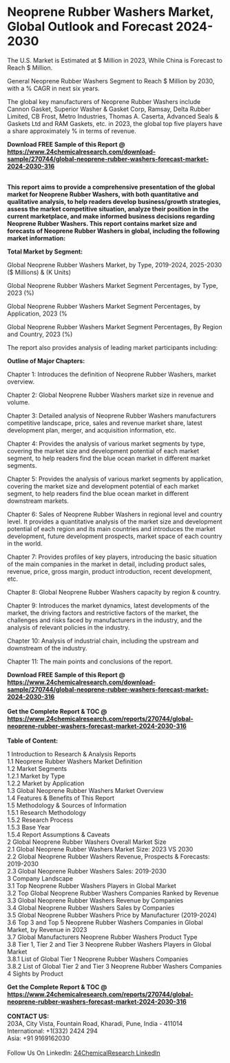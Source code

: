 <h1>Neoprene Rubber Washers Market, Global Outlook and Forecast 2024-2030</h1><p>
The U.S. Market is Estimated at $ Million in 2023, While China is Forecast to Reach $ Million.</p><p>
General Neoprene Rubber Washers Segment to Reach $ Million by 2030, with a % CAGR in next six years.</p><p>
The global key manufacturers of Neoprene Rubber Washers include Cannon Gasket, Superior Washer &amp; Gasket Corp, Ramsay, Delta Rubber Limited, CB Frost, Metro Industries, Thomas A. Caserta, Advanced Seals &amp; Gaskets Ltd and RAM Gaskets, etc. in 2023, the global top five players have a share approximately % in terms of revenue.</p><div><b>Download FREE Sample of this Report @ 
            <a href="https://www.24chemicalresearch.com/download-sample/270744/global-neoprene-rubber-washers-forecast-market-2024-2030-316">
            https://www.24chemicalresearch.com/download-sample/270744/global-neoprene-rubber-washers-forecast-market-2024-2030-316</a></b></div><br><p>
<strong>This report aims to provide a comprehensive presentation of the global market for Neoprene Rubber Washers, with both quantitative and qualitative analysis, to help readers develop business/growth strategies, assess the market competitive situation, analyze their position in the current marketplace, and make informed business decisions regarding Neoprene Rubber Washers. This report contains market size and forecasts of Neoprene Rubber Washers in global, including the following market information:</strong>
</p><p>
<strong>Total Market by Segment:</strong></p><p>
Global Neoprene Rubber Washers Market, by Type, 2019-2024, 2025-2030 ($ Millions) &amp; (K Units)</p><p>
Global Neoprene Rubber Washers Market Segment Percentages, by Type, 2023 (%)</p><p>
</p><p>
Global Neoprene Rubber Washers Market Segment Percentages, by Application, 2023 (%</p><p>
</p><p>
Global Neoprene Rubber Washers Market Segment Percentages, By Region and Country, 2023 (%)</p><p>
</p><p>
The report also provides analysis of leading market participants including:</p><p>
</p><p>
</p><p>
</p><p><strong>Outline of Major Chapters:</strong></p><p>
</p><p>Chapter 1: Introduces the definition of Neoprene Rubber Washers, market overview.</p><p>
Chapter 2: Global Neoprene Rubber Washers market size in revenue and volume.</p><p>
Chapter 3: Detailed analysis of Neoprene Rubber Washers manufacturers competitive landscape, price, sales and revenue market share, latest development plan, merger, and acquisition information, etc.</p><p>
Chapter 4: Provides the analysis of various market segments by type, covering the market size and development potential of each market segment, to help readers find the blue ocean market in different market segments.</p><p>
Chapter 5: Provides the analysis of various market segments by application, covering the market size and development potential of each market segment, to help readers find the blue ocean market in different downstream markets.</p><p>
Chapter 6: Sales of Neoprene Rubber Washers in regional level and country level. It provides a quantitative analysis of the market size and development potential of each region and its main countries and introduces the market development, future development prospects, market space of each country in the world.</p><p>
Chapter 7: Provides profiles of key players, introducing the basic situation of the main companies in the market in detail, including product sales, revenue, price, gross margin, product introduction, recent development, etc.</p><p>
Chapter 8: Global Neoprene Rubber Washers capacity by region &amp; country.</p><p>
Chapter 9: Introduces the market dynamics, latest developments of the market, the driving factors and restrictive factors of the market, the challenges and risks faced by manufacturers in the industry, and the analysis of relevant policies in the industry.</p><p>
Chapter 10: Analysis of industrial chain, including the upstream and downstream of the industry.</p><p>
Chapter 11: The main points and conclusions of the report.</p><div><b>Download FREE Sample of this Report @ 
            <a href="https://www.24chemicalresearch.com/download-sample/270744/global-neoprene-rubber-washers-forecast-market-2024-2030-316">
            https://www.24chemicalresearch.com/download-sample/270744/global-neoprene-rubber-washers-forecast-market-2024-2030-316</a></b></div><br><div><b>Get the Complete Report & TOC @ 
            <a href="https://www.24chemicalresearch.com/reports/270744/global-neoprene-rubber-washers-forecast-market-2024-2030-316">
            https://www.24chemicalresearch.com/reports/270744/global-neoprene-rubber-washers-forecast-market-2024-2030-316</a></b></div><br>
            <b>Table of Content:</b><p>1 Introduction to Research & Analysis Reports<br />
    1.1 Neoprene Rubber Washers Market Definition<br />
    1.2 Market Segments<br />
        1.2.1 Market by Type<br />
        1.2.2 Market by Application<br />
    1.3 Global Neoprene Rubber Washers Market Overview<br />
    1.4 Features & Benefits of This Report<br />
    1.5 Methodology & Sources of Information<br />
        1.5.1 Research Methodology<br />
        1.5.2 Research Process<br />
        1.5.3 Base Year<br />
        1.5.4 Report Assumptions & Caveats<br />
2 Global Neoprene Rubber Washers Overall Market Size<br />
    2.1 Global Neoprene Rubber Washers Market Size: 2023 VS 2030<br />
    2.2 Global Neoprene Rubber Washers Revenue, Prospects & Forecasts: 2019-2030<br />
    2.3 Global Neoprene Rubber Washers Sales: 2019-2030<br />
3 Company Landscape<br />
    3.1 Top Neoprene Rubber Washers Players in Global Market<br />
    3.2 Top Global Neoprene Rubber Washers Companies Ranked by Revenue<br />
    3.3 Global Neoprene Rubber Washers Revenue by Companies<br />
    3.4 Global Neoprene Rubber Washers Sales by Companies<br />
    3.5 Global Neoprene Rubber Washers Price by Manufacturer (2019-2024)<br />
    3.6 Top 3 and Top 5 Neoprene Rubber Washers Companies in Global Market, by Revenue in 2023<br />
    3.7 Global Manufacturers Neoprene Rubber Washers Product Type<br />
    3.8 Tier 1, Tier 2 and Tier 3 Neoprene Rubber Washers Players in Global Market<br />
        3.8.1 List of Global Tier 1 Neoprene Rubber Washers Companies<br />
        3.8.2 List of Global Tier 2 and Tier 3 Neoprene Rubber Washers Companies<br />
4 Sights by Product</p><div><b>Get the Complete Report & TOC @ 
            <a href="https://www.24chemicalresearch.com/reports/270744/global-neoprene-rubber-washers-forecast-market-2024-2030-316">
            https://www.24chemicalresearch.com/reports/270744/global-neoprene-rubber-washers-forecast-market-2024-2030-316</a></b></div><br><b>CONTACT US:</b><br>
            203A, City Vista, Fountain Road, Kharadi, Pune, India - 411014<br>
            International: +1(332) 2424 294<br>
            Asia: +91 9169162030 <br><br>
            Follow Us On LinkedIn: <a href="https://www.linkedin.com/company/24chemicalresearch/">24ChemicalResearch LinkedIn</a>